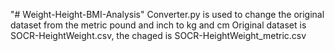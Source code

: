 "# Weight-Height-BMI-Analysis" 
Converter.py is used to change the original dataset from the metric pound and inch to kg and cm
Original dataset is SOCR-HeightWeight.csv, the chaged is SOCR-HeightWeight_metric.csv
